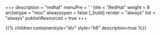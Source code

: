 +++ 
description = "redhat" 
menuPre = '<i class="fa-brands fab fa-redhat"></i> '
title = "RedHat" 
weight = 8
archetype = "moc" 
alwaysopen = false
[_build]
  render = "always"
  list = "always"
  publishResources = true
+++

{{% children containerstyle="div" style="h6" description=true %}}